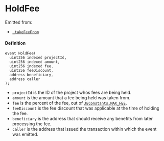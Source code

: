# HoldFee

Emitted from:

* [`_takeFeeFrom`](/dev/deprecated/v2/contracts/or-payment-terminals/or-abstract/jbpayoutredemptionpaymentterminal/write/-_takefeefrom.md)

#### Definition

```
event HoldFee(
  uint256 indexed projectId,
  uint256 indexed amount,
  uint256 indexed fee,
  uint256 feeDiscount,
  address beneficiary,
  address caller
);
```

* `projectId` is the ID of the project whos fees are being held.
* `amount` is the amount that a fee being held was taken from.
* `fee` is the percent of the fee, out of [`JBConstants.MAX_FEE`](/dev/deprecated/v2/libraries/jbconstants.md).
* `feeDiscount` is the fee discount that was applicable at the time of holding the fee. 
* `beneficiary` is the address that should receive any benefits from later processing the fee.
* `caller` is the address that issued the transaction within which the event was emitted.
